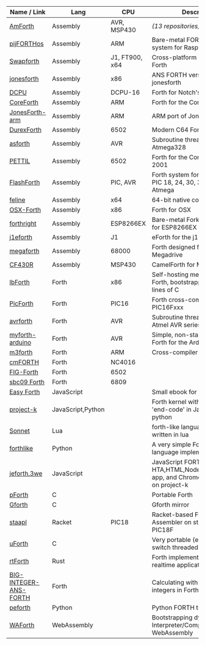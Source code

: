 Name / Link | Lang | CPU | Description
------------|------|-----|------------
[AmForth](https://github.com/search?q=amforth&type=Repositories&s=updated)|Assembly|AVR, MSP430|_(13 repositories)_
[pijFORTHos](https://github.com/organix/pijFORTHos)|Assembly|ARM|Bare-metal FORTH operating system for Raspberry Pi
[Swapforth](https://github.com/jamesbowman/swapforth)|Assembly|J1, FT900, x64|Cross-platform 32-bit ANS Forth
[jonesforth](https://github.com/chengchangwu/jonesforth)|Assembly|x86|ANS FORTH version of jonesforth
[DCPU](https://github.com/hellige/dcpu)|Assembly|DCPU-16|Forth for Notch's DCPU-16
[CoreForth](https://github.com/ekoeppen/CoreForth)|Assembly|ARM|Forth for the Cortex-M3
[JonesForth-arm](https://github.com/M2IHP13-admin/JonesForth-arm)|Assembly|ARM|ARM port of JonesForth
[DurexForth](https://github.com/jkotlinski/durexforth)|Assembly|6502|Modern C64 Forth
[asforth](https://github.com/nfz/asforth)|Assembly|AVR|Subroutine threaded Forth for Atmega328
[PETTIL](https://github.com/chitselb/pettil)|Assembly|6502|Forth for the Commodore PET 2001
[FlashForth](https://github.com/oh2aun/flashforth)|Assembly|PIC, AVR|Forth system for the Microchip PIC 18, 24, 30, 33 and the Atmel Atmega 
[feline](https://github.com/gnooth/feline)|Assembly|x64|64-bit native code Forth 200x
[OSX-Forth](https://github.com/vygr/OSX-Forth)|Assembly|x86|Forth for OSX
[forthright](https://github.com/niclash/forthright)|Assembly|ESP8266EX|Bare-metal Fork of JonesForth for ESP8266EX
[j1eforth](https://github.com/samawati/j1eforth)|Assembly|J1|eForth for the j1
[megaforth](https://github.com/ehaliewicz/megaforth)|Assembly|68000|Forth designed for the Sega Megadrive
[CF430R](https://github.com/mikalus/CF430FR)|Assembly|MSP430|CamelForth for MSP430
[lbForth](https://github.com/larsbrinkhoff/lbForth)|Forth|x86|Self-hosting metacompiled Forth, bootstrapping from a few lines of C
[PicForth](https://github.com/samueltardieu/picforth)|Forth|PIC16|Forth cross-compiler for PIC16Fxxx
[avrforth](http://krue.net/avrforth/)|Forth|AVR|Subroutine threaded Forth for Atmel AVR series
[myforth-arduino](https://github.com/CharleyShattuck/myforth-arduino)|Forth|AVR|Simple, non-standard, tethered Forth for the Arduino
[m3forth](https://github.com/oco2000/m3forth)|Forth|ARM|Cross-compiler for Cortex-M3
[cmFORTH](https://github.com/ForthHub/cmFORTH)|Forth|NC4016
[FIG-Forth](https://github.com/ForthHub/FIG-Forth)|Forth|6502
[sbc09 Forth](https://github.com/6809/sbc09)|Forth|6809
[Easy Forth](https://github.com/skilldrick/easyforth)|JavaScript| |Small ebook for learning Forth
[project-k](https://github.com/hcchengithub/project-k)|JavaScript,Python| |Forth kernel with only 'code' and 'end-code' in JavaScript and python
[Sonnet](https://github.com/doy/sonnet)|Lua| |forth-like language interpreter, written in lua
[forthlike](https://github.com/Omnifarious/forthlike)|Python| |A very simple Forth-like language implemented in Python
[jeforth.3we](https://github.com/hcchengithub/jeforth.3we)|JavaScript| |JavaScript FORTH for HTA,HTML,Nodejs,NWjs,Chrome app, and Chrome extension top on project-k
[pForth](https://github.com/philburk/pforth)|C| |Portable Forth
[Gforth](https://github.com/forthy42/gforth)|C| |Gforth mirror
[staapl](https://github.com/zwizwa/staapl)|Racket|PIC18|Racket-based Forth / Macro Assembler on steroids for PIC18F
[uForth](https://github.com/tcoram/uforth)|C| |Very portable (embeddable) switch threaded Forth
[rtForth](https://github.com/chengchangwu/rtforth)|Rust| |Forth implemented in Rust for realtime application
[BIG-INTEGER-ANS-FORTH](https://github.com/Lehs/BIG-INTEGER-ANS-FORTH)|Forth| |Calculating with dynamic integers in Forth
[peforth](https://github.com/hcchengithub/peforth)|Python| |Python FORTH top on project-k
[WAForth](https://github.com/remko/waforth)|WebAssembly| |Bootstrapping dynamic Forth Interpreter/Compiler for & in WebAssembly
